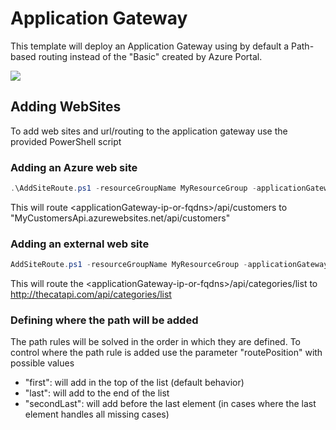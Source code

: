 # Application Gateway

This template will deploy an Application Gateway using by default a Path-based routing instead of the "Basic" created by Azure Portal.

<a href="https://portal.azure.com/#create/Microsoft.Template/uri/https%3A%2F%2Fraw.githubusercontent.com%2Ffbeltrao%2Fazdeploy%2Fmaster%2Fapplication-gateway%2Ftemplate.json" target="_blank">
    <img src="https://azuredeploy.net/deploybutton.png"/>
</a>

## Adding WebSites

To add web sites and url/routing to the application gateway use the provided PowerShell script

### Adding an Azure web site

```powershell
.\AddSiteRoute.ps1 -resourceGroupName MyResourceGroup -applicationGatewayName MyAppGateway -webSiteName "MyCustomersApi" -paths "/api/customers","/api/customers/*"
```

This will route &lt;applicationGateway-ip-or-fqdns&gt;/api/customers to "MyCustomersApi.azurewebsites.net/api/customers"

### Adding an external web site

```powershell
AddSiteRoute.ps1 -resourceGroupName MyResourceGroup -applicationGatewayName MyAppGateway -externalURI "thecatapi.com" -paths "/api/categories","/api/categories/*"
```

This will route the &lt;applicationGateway-ip-or-fqdns&gt;/api/categories/list to http://thecatapi.com/api/categories/list

### Defining where the path will be added
The path rules will be solved in the order in which they are defined. To control where the path rule is added use the parameter "routePosition" with possible values

- "first": will add in the top of the list (default behavior)
- "last": will add to the end of the list
- "secondLast": will add before the last element (in cases where the last element handles all missing cases)